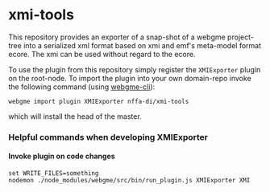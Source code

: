 # xmi-tools

This repository provides an exporter of a snap-shot of a webgme project-tree into a serialized xml format based on xmi and emf's meta-model format ecore. The xmi can be used without regard to the ecore.

To use the plugin from this repository simply register the `XMIExporter` plugin on the root-node. To import the plugin into your own domain-repo invoke the following command (using [webgme-cli](https://github.com/webgme/webgme-cli)):

```
webgme import plugin XMIExporter nffa-di/xmi-tools
```

which will install the head of the master.

### Helpful commands when developing XMIExporter

#### Invoke plugin on code changes
```
set WRITE_FILES=something
nodemon ./node_modules/webgme/src/bin/run_plugin.js XMIExporter XMI
```
